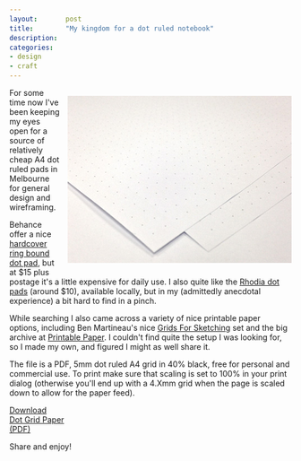 ```yaml
---
layout:       post
title:        "My kingdom for a dot ruled notebook"
description: 
categories:     
- design
- craft
---
```


<img  alt="Sample grid paper" style="float:right; padding:1em 0 1em 1em;" src="/img/posts/grid_paper.jpg" width="400" height="298" />

For some time now I've been keeping my eyes open for a source of relatively cheap A4 dot ruled pads in Melbourne for general design and wireframing.

Behance offer a nice [hardcover ring bound dot pad][1], but at $15 plus postage it's a little expensive for daily use. I also quite like the [Rhodia dot pads][2] (around $10), available locally, but in my (admittedly anecdotal experience) a bit hard to find in a pinch.
  
While searching I also came across a variety of nice printable paper options, including Ben Martineau's nice [Grids For Sketching][3] set and the big archive at [Printable Paper][4]. I couldn't find quite the setup I was looking for, so I made my own, and figured I might as well share it.

The file is a PDF, 5mm dot ruled A4 grid in 40% black, free for personal and commercial use. To print make sure that scaling is set to 100% in your print dialog (otherwise you'll end up with a 4.Xmm grid when the page is scaled down to allow for the paper feed).

<a href="/downloads/dlimiter_printable_A4_dotgrid.pdf" class="downloadbutton" target="_blank" onclick="_gaq.push(['_trackEvent','Download','PDF',this.href]);">
    <div class="title">Download</div> 
    <div class="description">Dot Grid Paper</div>
    <div class="filetype">(PDF)</div>
</a>

Share and enjoy!

[1]:http://www.creativesoutfitter.com/product/34/dot-grid-book
[2]:http://rhodiapads.com/collections_boutique_dotPad.shtml
[3]:http://benmartineau.com/works/grids-for-sketching.php
[4]:http://www.printablepaper.net/

